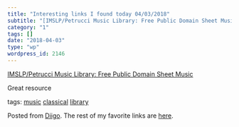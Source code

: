 ```yaml
---
title: "Interesting links I found today 04/03/2018"
subtitle: "[IMSLP/Petrucci Music Library: Free Public Domain Sheet Music](http://imslp.org/wiki/Main_Page)"
category: "1"
tags: []
date: "2018-04-03"
type: "wp"
wordpress_id: 2146
---
```

[IMSLP/Petrucci Music Library: Free Public Domain Sheet Music](http://imslp.org/wiki/Main_Page) 

Great resource

 tags: [music](https://www.diigo.com/user/pitosalas/music) [classical](https://www.diigo.com/user/pitosalas/classical) [library](https://www.diigo.com/user/pitosalas/library)

Posted from [Diigo](https://www.diigo.com). The rest of my favorite links are [here](https://www.diigo.com/user/pitosalas).